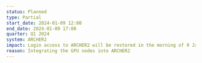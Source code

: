 ```yaml
---
status: Planned
type: Partial
start_date: 2024-01-09 12:00
end_date: 2024-01-09 17:00
quarter: Q1 2024
system: ARCHER2
impact: Login access to ARCHER2 will be restored in the morning of 9 Jan 2024. Running jobs will continue but users will not be able to submit new jobs. Users will be notified when job submission is available again.
reason: Integrating the GPU nodes into ARCHER2
---
```


